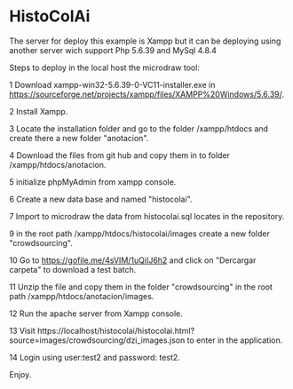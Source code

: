 # HistoColAi

The server for deploy this example is Xampp but it can be deploying using another server wich support Php 5.6.39 and MySql 4.8.4

Steps to deploy in the local host the microdraw tool:

1 Download xampp-win32-5.6.39-0-VC11-installer.exe in https://sourceforge.net/projects/xampp/files/XAMPP%20Windows/5.6.39/.

2 Install Xampp.

3 Locate the installation folder and go to the folder /xampp/htdocs and create there a new folder "anotacion".

4 Download the files from git hub and copy them in to folder /xampp/htdocs/anotacion.

5 initialize phpMyAdmin from xampp console.

6 Create a new data base and named "histocolai".

7 Import to microdraw the data from histocolai.sql locates in the repository.

9 in the root path  /xampp/htdocs/histocolai/images create a new folder "crowdsourcing".

10 Go to https://gofile.me/4sVIM/1uQiIJ6h2 and click on "Dercargar carpeta" to download a test batch.

11 Unzip the file and copy them in the folder "crowdsourcing" in the root path  /xampp/htdocs/anotacion/images.

12 Run the apache server from Xampp console.

13 Visit https://localhost/histocolai/histocolai.html?source=images/crowdsourcing/dzi_images.json to enter in the application.

14 Login using user:test2 and password: test2.

Enjoy.


